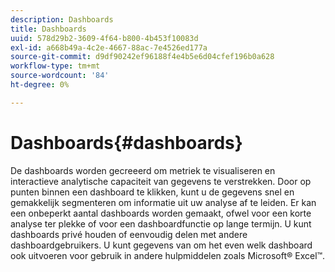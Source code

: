 ```yaml
---
description: Dashboards
title: Dashboards
uuid: 578d29b2-3609-4f64-b800-4b453f10083d
exl-id: a668b49a-4c2e-4667-88ac-7e4526ed177a
source-git-commit: d9df90242ef96188f4e4b5e6d04cfef196b0a628
workflow-type: tm+mt
source-wordcount: '84'
ht-degree: 0%

---
```


# Dashboards{#dashboards}

De dashboards worden gecreeerd om metriek te visualiseren en interactieve analytische capaciteit van gegevens te verstrekken. Door op punten binnen een dashboard te klikken, kunt u de gegevens snel en gemakkelijk segmenteren om informatie uit uw analyse af te leiden. Er kan een onbeperkt aantal dashboards worden gemaakt, ofwel voor een korte analyse ter plekke of voor een dashboardfunctie op lange termijn. U kunt dashboards privé houden of eenvoudig delen met andere dashboardgebruikers. U kunt gegevens van om het even welk dashboard ook uitvoeren voor gebruik in andere hulpmiddelen zoals Microsoft® Excel™.
